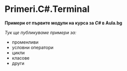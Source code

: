 # Primeri.C#.Terminal
**Примери от първите модули на курса за _C#_ в Aula.bg**

*Тук ще публикуваме примери за:*

* променливи
* условни оператори
* цикли
* класове
* други